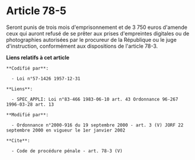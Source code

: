 # Article 78-5

Seront punis de trois mois d'emprisonnement et de 3 750 euros d'amende ceux qui auront refusé de se prêter aux prises
d'empreintes digitales ou de photographies autorisées par le procureur de la République ou le juge d'instruction,
conformément aux dispositions de l'article 78-3.

**Liens relatifs à cet article**

	**Codifié par**:

	  - Loi n°57-1426 1957-12-31

	**Liens**:

	  - SPEC_APPLI: Loi n°83-466 1983-06-10 art. 43 Ordonnance 96-267 1996-03-28 art. 13

	**Modifié par**:

	  - Ordonnance n°2000-916 du 19 septembre 2000 - art. 3 (V) JORF 22 septembre 2000 en vigueur le 1er janvier 2002

	**Cite**:

	  - Code de procédure pénale - art. 78-3 (V)
